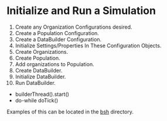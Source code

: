 # Initialize and Run a Simulation

1. Create any Organization Configurations desired.
2. Create a Population Configuration.
3. Create a DataBuilder Configuration.
4. Initialize Settings/Properties In These Configuration Objects.
5. Create Organizations.
6. Create Population.
7. Add organizations to Population.
8. Create DataBuilder.
9. Initialize DataBuilder.
10. Run DataBuilder.

  - builderThread().start()
  - do-while doTick()

Examples of this can be located in the [bsh](../bsh/) directory.
